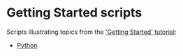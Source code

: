 # Getting Started scripts

Scripts illustrating topics from the ['Getting Started' tutorial](https://help.smartling.com/hc/en-us/articles/1260804661570-Getting-Started):

* [Python](python)
